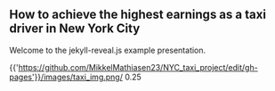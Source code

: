 ## How to achieve the highest earnings as a taxi driver in New York City 

Welcome to the jekyll-reveal.js example presentation.

<backgroundimage> {{'https://github.com/MikkelMathiasen23/NYC_taxi_project/edit/gh-pages'}}/images/taxi_img.png/ </backgroundimage> <backgroundimageopacity>0.25</backgroundimageopacity>

